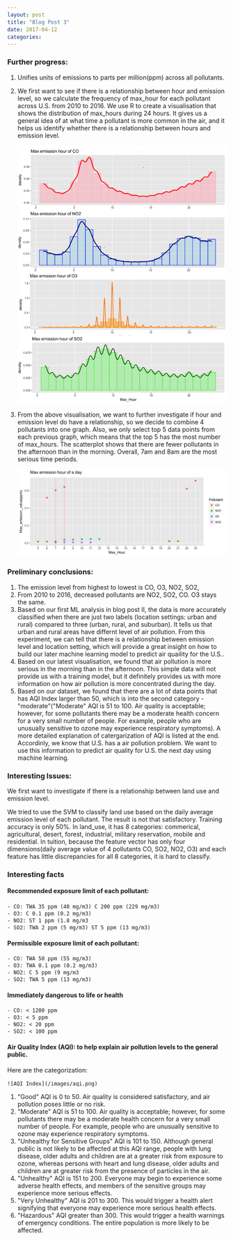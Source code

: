```yaml
---
layout: post
title: "Blog Post 3"
date: 2017-04-12
categories: 
---
```


### Further progress:
1. Unifies units of emissions to parts per million(ppm) across all pollutants. 
2. We first want to see if there is a relationship between hour and emission level, so we calculate the frequency of max_hour for each pollutant across U.S. from 2010 to 2016. We use R to create a visualisation that shows the distribution of max_hours during 24 hours. It gives us a general idea of at what time a pollutant is more common in the air, and it helps us identify whether there is a relationship between hours and emission level. 

	![max hour](/images/Max_Hour_4pollutant.png)
3. From the above visualisation, we want to further investigate if hour and emission level do have a relationship, so we decide to combine 4 pollutants into one graph. Also, we only select top 5 data points from each previous graph, which means that the top 5 has the most number of max_hours. The scatterplot shows that there are fewer pollutants in the afternoon than in the morning. Overall, 7am and 8am are the most serious time periods. 

	![max hour total](/images/Max_Hour_day.png)

### Preliminary conclusions:
1. The emission level from highest to lowest is CO, O3, NO2, SO2, 
2. From 2010 to 2016, decreased pollutants are NO2, SO2, CO. O3 stays the same. 
3. Based on our first ML analysis in blog post II, the data is more accurately classified when there are just two labels (location settings: urban and rural) compared to three (urban, rural, and suburban). It tells us that urban and rural areas have differnt level of air pollution. From this experiment, we can tell that there is a relationship between emission level and location setting, which will provide a great insight on how to build our later machine learning model to predict air quaility for the U.S..
4. Based on our latest visualisation, we found that air pollution is more serious in the morning than in the afternoon. This simple data will not provide us with a training model, but it definitely provides us with more information on how air pollution is more concentrated during the day. 
5. Based on our dataset, we found that there are a lot of data points that has AQI Index larger than 50, which is into the second category - "moderate"("Moderate" AQI is 51 to 100. Air quality is acceptable; however, for some pollutants there may be a moderate health concern for a very small number of people. For example, people who are unusually sensitive to ozone may experience respiratory symptoms). A more detailed explanation of catergarization of AQI is listed at the end. Accordinly, we know that U.S. has a air pollution problem. We want to use this information to predict air quality for U.S. the next day using machine learning. 

### Interesting Issues:
We first want to investigate if there is a relationship between land use and emission level. 

We tried to use the SVM to classify land use based on the daily average emission level of each pollutant. The result is not that satisfactory. Training accuracy is only 50%. In land_use, it has 8 categories: commerical, agricultural, desert, forest, industrial, military reservation, mobile and residential. In tuition, because the feature vector has only four dimensions(daily average value of 4 pollutants CO, SO2, NO2, O3) and each feature has little discrepancies for all 8 categories, it is hard to classify. 

### Interesting facts

#### Recommended exposure limit of each pollutant:
	- CO: TWA 35 ppm (40 mg/m3) C 200 ppm (229 mg/m3)
	- O3: C 0.1 ppm (0.2 mg/m3)
	- NO2: ST 1 ppm (1.8 mg/m3
	- SO2: TWA 2 ppm (5 mg/m3) ST 5 ppm (13 mg/m3)

#### Permissible exposure limit of each pollutant:
	- CO: TWA 50 ppm (55 mg/m3)
	- O3: TWA 0.1 ppm (0.2 mg/m3)
	- NO2: C 5 ppm (9 mg/m3
	- SO2: TWA 5 ppm (13 mg/m3)

#### Immediately dangerous to life or health
	- CO: < 1200 ppm
	- O3: < 5 ppm
	- NO2: < 20 ppm 
	- SO2: < 100 ppm

#### Air Quality Index (AQI): to help explain air pollution levels to the general public.

Here are the categorization:


	![AQI Index](/images/aqi.png)

1. "Good" AQI is 0 to 50. Air quality is considered satisfactory, and air pollution poses little or no risk.
2. "Moderate" AQI is 51 to 100. Air quality is acceptable; however, for some pollutants there may be a moderate health concern for a very small number of people. For example, people who are unusually sensitive to ozone may experience respiratory symptoms.
3. "Unhealthy for Sensitive Groups" AQI is 101 to 150. Although general public is not likely to be affected at this AQI range, people with lung disease, older adults and children are at a greater risk from exposure to ozone, whereas persons with heart and lung disease, older adults and children are at greater risk from the presence of particles in the air.
4. "Unhealthy" AQI is 151 to 200. Everyone may begin to experience some adverse health effects, and members of the sensitive groups may experience more serious effects.
5. "Very Unhealthy" AQI is 201 to 300. This would trigger a health alert signifying that everyone may experience more serious health effects.
6. "Hazardous" AQI greater than 300. This would trigger a health warnings of emergency conditions. The entire population is more likely to be affected.
